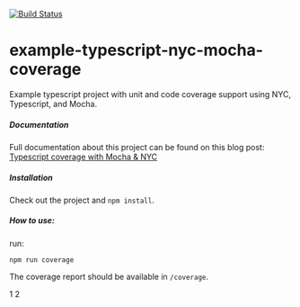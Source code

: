 [![Build Status](https://circleci.com/gh/philipbeel/example-typescript-nyc-mocha-coverage.svg?&style=shield&circle-token=d766b5ba41f74c9d35cb0cd08d48aa321c42bc26)](https://circleci.com/gh/philipbeel/example-typescript-nyc-mocha-coverage)

# example-typescript-nyc-mocha-coverage

Example typescript project with unit and code coverage support using NYC, Typescript, and Mocha.

##### Documentation

Full documentation about this project can be found on this blog post:
[Typescript coverage with Mocha & NYC](https://theodin.co.uk/typescript-coverage-mocha-nyc/)

##### Installation

Check out the project and `npm install`.

##### How to use:

run:

    npm run coverage

The coverage report should be available in `/coverage`.



1
2
